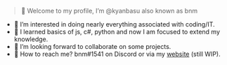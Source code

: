 > 👋 Welcome to my profile, I’m @kyanbasu also known as bnm

- 👀 I’m interested in doing nearly everything associated with coding/IT.
- 🌱 I learned basics of js, c#, python and now I am focused to extend my knowledge.
- 🎈 I’m looking forward to collaborate on some projects.
- 📧 How to reach me? bnm#1541 on Discord or via my [website](https://bnm.uk.to/about) (still WIP).

<!---
these are comments
⭐⭐⭐  kyanbasu/kyanbasu is a special repository: its README.md will appear on your profile! 
--->
